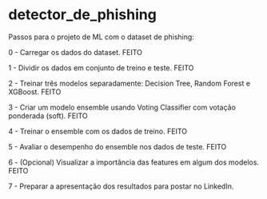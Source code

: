 # detector_de_phishing
Passos para o projeto de ML com o dataset de phishing:

0 - Carregar os dados do dataset. FEITO

1 - Dividir os dados em conjunto de treino e teste. FEITO

2 - Treinar três modelos separadamente: Decision Tree, Random Forest e XGBoost. FEITO

3 - Criar um modelo ensemble usando Voting Classifier com votação ponderada (soft). FEITO

4 - Treinar o ensemble com os dados de treino. FEITO

5 - Avaliar o desempenho do ensemble nos dados de teste. FEITO

6 - (Opcional) Visualizar a importância das features em algum dos modelos. FEITO

7 - Preparar a apresentação dos resultados para postar no LinkedIn.